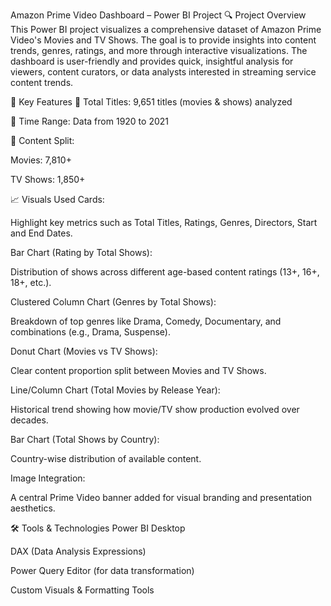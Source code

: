 Amazon Prime Video Dashboard – Power BI Project
🔍 Project Overview
This Power BI project visualizes a comprehensive dataset of Amazon Prime Video's Movies and TV Shows. The goal is to provide insights into content trends, genres, ratings, and more through interactive visualizations. The dashboard is user-friendly and provides quick, insightful analysis for viewers, content curators, or data analysts interested in streaming service content trends.

📌 Key Features
📌 Total Titles: 9,651 titles (movies & shows) analyzed

📌 Time Range: Data from 1920 to 2021

📌 Content Split:

Movies: 7,810+

TV Shows: 1,850+

📈 Visuals Used
Cards:

Highlight key metrics such as Total Titles, Ratings, Genres, Directors, Start and End Dates.

Bar Chart (Rating by Total Shows):

Distribution of shows across different age-based content ratings (13+, 16+, 18+, etc.).

Clustered Column Chart (Genres by Total Shows):

Breakdown of top genres like Drama, Comedy, Documentary, and combinations (e.g., Drama, Suspense).

Donut Chart (Movies vs TV Shows):

Clear content proportion split between Movies and TV Shows.

Line/Column Chart (Total Movies by Release Year):

Historical trend showing how movie/TV show production evolved over decades.

Bar Chart (Total Shows by Country):

Country-wise distribution of available content.

Image Integration:

A central Prime Video banner added for visual branding and presentation aesthetics.

🛠 Tools & Technologies
Power BI Desktop

DAX (Data Analysis Expressions)

Power Query Editor (for data transformation)

Custom Visuals & Formatting Tools

